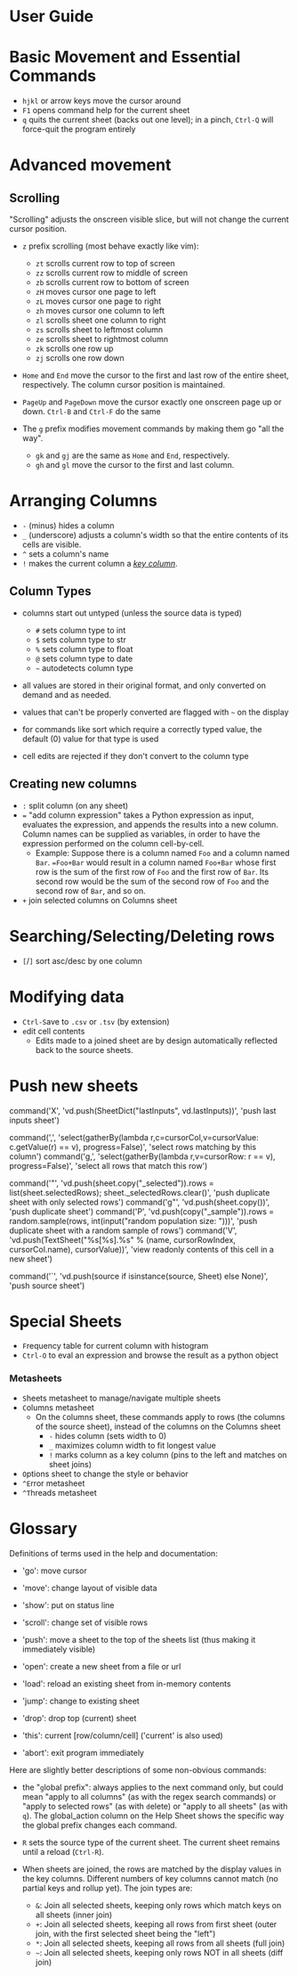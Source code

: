 # User Guide

# Basic Movement and Essential Commands

- `hjkl` or arrow keys move the cursor around
- `F1` opens command help for the current sheet
- `q` quits the current sheet (backs out one level); in a pinch, `Ctrl-Q` will force-quit the program entirely

# Advanced movement

## Scrolling

"Scrolling" adjusts the onscreen visible slice, but will not change the current cursor position.

- `z` prefix scrolling (most behave exactly like vim):
   - `zt` scrolls current row to top of screen
   - `zz` scrolls current row to middle of screen
   - `zb` scrolls current row to bottom of screen
   - `zH` moves cursor one page to left
   - `zL` moves cursor one page to right
   - `zh` moves cursor one column to left
   - `zl` scrolls sheet one column to right
   - `zs` scrolls sheet to leftmost column
   - `ze` scrolls sheet to rightmost column
   - `zk` scrolls one row up
   - `zj` scrolls one row down

- `Home` and `End` move the cursor to the first and last row of the entire sheet, respectively.  The column cursor position is maintained.
- `PageUp` and `PageDown` move the cursor exactly one onscreen page up or down.  `Ctrl-B` and `Ctrl-F` do the same 

- The `g` prefix modifies movement commands by making them go "all the way".
    - `gk` and `gj` are the same as `Home` and `End`, respectively.
    - `gh` and `gl` move the cursor to the first and last column.


# Arranging Columns

- `-` (minus) hides a column
- `_` (underscore) adjusts a column's width so that the entire contents of its cells are visible.
- `^` sets a column's name
- `!` makes the current column a [*key column*]().

## Column Types

- columns start out untyped (unless the source data is typed)
   - `#` sets column type to int
   - `$` sets column type to str
   - `%` sets column type to float
   - `@` sets column type to date
   - `~` autodetects column type

- all values are stored in their original format, and only converted on demand and as needed.
- values that can't be properly converted are flagged with `~` on the display
- for commands like sort which require a correctly typed value, the default (0) value for that type is used
- cell edits are rejected if they don't convert to the column type

## Creating new columns

- `:` split column (on any sheet)
- `=` "add column expression" takes a Python expression as input, evaluates the expression, and appends the results into a new column. Column names can be supplied as variables, in order to have the expression performed on the column cell-by-cell.
    - Example: Suppose there is a column named `Foo` and a column named `Bar`. `=Foo+Bar` would result in a column named `Foo+Bar` whose first row is the sum of the first row of `Foo` and the first row of `Bar`. Its second row would be the sum of the second row of `Foo` and the second row of `Bar`, and so on.
- `+` join selected columns on Columns sheet

# Searching/Selecting/Deleting rows
- `[`/`]` sort asc/desc by one column

# Modifying data

- `Ctrl-S`ave to `.csv` or `.tsv` (by extension)
- `e`dit cell contents
    - Edits made to a joined sheet are by design automatically reflected back to the source sheets.

# Push new sheets
command('X', 'vd.push(SheetDict("lastInputs", vd.lastInputs))', 'push last inputs sheet')

command(',', 'select(gatherBy(lambda r,c=cursorCol,v=cursorValue: c.getValue(r) == v), progress=False)', 'select rows matching by this column')
command('g,', 'select(gatherBy(lambda r,v=cursorRow: r == v), progress=False)', 'select all rows that match this row')

command('"', 'vd.push(sheet.copy("_selected")).rows = list(sheet.selectedRows); sheet._selectedRows.clear()', 'push duplicate sheet with only selected rows')
command('g"', 'vd.push(sheet.copy())', 'push duplicate sheet')
command('P', 'vd.push(copy("_sample")).rows = random.sample(rows, int(input("random population size: ")))', 'push duplicate sheet with a random sample of <N> rows')
command('V', 'vd.push(TextSheet("%s[%s].%s" % (name, cursorRowIndex, cursorCol.name), cursorValue))', 'view readonly contents of this cell in a new sheet')

command('`', 'vd.push(source if isinstance(source, Sheet) else None)', 'push source sheet')


# Special Sheets

- `F`requency table for current column with histogram
- `Ctrl-O` to eval an expression and browse the result as a python object

### Metasheets

- `S`heets metasheet to manage/navigate multiple sheets
- `C`olumns metasheet
    - On the `C`olumns sheet, these commands apply to rows (the columns of the source sheet), instead of the columns on the Columns sheet
        - `-` hides column (sets width to 0)
        - `_` maximizes column width to fit longest value
        - `!` marks column as a key column (pins to the left and matches on sheet joins)
- `O`ptions sheet to change the style or behavior
- `^E`rror metasheet
- `^T`hreads metasheet


# Glossary

Definitions of terms used in the help and documentation:

- 'go': move cursor
- 'move': change layout of visible data
- 'show': put on status line
- 'scroll': change set of visible rows

- 'push': move a sheet to the top of the sheets list (thus making it immediately visible)
- 'open': create a new sheet from a file or url
- 'load': reload an existing sheet from in-memory contents

- 'jump': change to existing sheet
- 'drop': drop top (current) sheet
- 'this': current [row/column/cell] ('current' is also used)
- 'abort': exit program immediately


Here are slightly better descriptions of some non-obvious commands:

- the "`g`lobal prefix": always applies to the next command only, but could mean "apply to all columns" (as with the regex search commands) or "apply to selected rows" (as with `d`elete) or "apply to all sheets" (as with `q`).
The global\_action column on the Help Sheet shows the specific way the global prefix changes each command.

- `R` sets the source type of the current sheet.  The current sheet remains until a reload (`Ctrl-R`).

- When sheets are joined, the rows are matched by the display values in the key columns.  Different numbers of key columns cannot match (no partial keys and rollup yet).  The join types are:
    - `&`: Join all selected sheets, keeping only rows which match keys on all sheets (inner join)
    - `+`: Join all selected sheets, keeping all rows from first sheet (outer join, with the first selected sheet being the "left")
    - `*`: Join all selected sheets, keeping all rows from all sheets (full join)
    - `~`: Join all selected sheets, keeping only rows NOT in all sheets (diff join)

